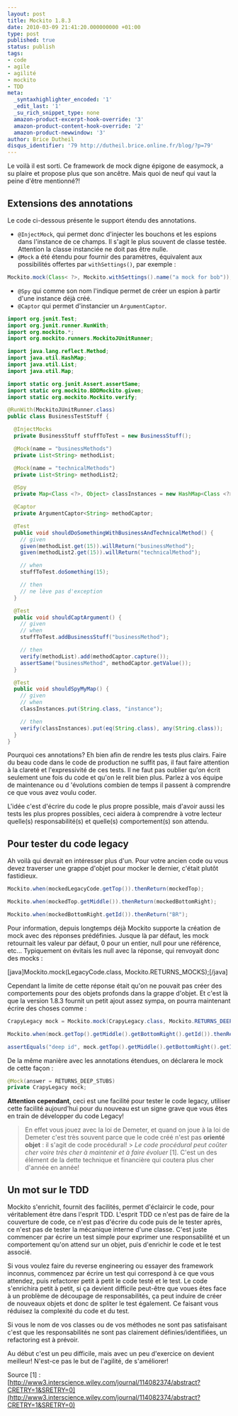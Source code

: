 ```yaml
---
layout: post
title: Mockito 1.8.3
date: 2010-03-09 21:41:20.000000000 +01:00
type: post
published: true
status: publish
tags:
- code
- agile
- agilité
- mockito
- TDD
meta:
  _syntaxhighlighter_encoded: '1'
  _edit_last: '1'
  _su_rich_snippet_type: none
  amazon-product-excerpt-hook-override: '3'
  amazon-product-content-hook-override: '2'
  amazon-product-newwindow: '3'
author: Brice Dutheil
disqus_identifier: '79 http://dutheil.brice.online.fr/blog/?p=79'
---
```

Le voilà il est sorti. Ce framework de mock digne épigone de easymock, a su plaire et propose plus que son ancêtre. Mais quoi de neuf qui vaut la peine d'être mentionné?!

## Extensions des annotations

Le code ci-dessous présente le support étendu des annotations.

* `@InjectMock`, qui permet donc d'injecter les bouchons et les espions dans l'instance de ce champs. Il s'agit le plus souvent de classe testée. Attention la classe instanciée ne doit pas être nulle.
* `@Mock` a été étendu pour fournir des paramètres, équivalent aux possibilités offertes par `withSettings()`, par exemple :

```java
Mockito.mock(Class< ?>, Mockito.withSettings().name("a mock for bob"));
```
* `@Spy` qui comme son nom l'indique permet de créer un espion à partir d'une instance déjà créé.
* `@Captor` qui permet d'instancier un `ArgumentCaptor`.

```java
import org.junit.Test;
import org.junit.runner.RunWith;
import org.mockito.*;
import org.mockito.runners.MockitoJUnitRunner;

import java.lang.reflect.Method;
import java.util.HashMap;
import java.util.List;
import java.util.Map;

import static org.junit.Assert.assertSame;
import static org.mockito.BDDMockito.given;
import static org.mockito.Mockito.verify;

@RunWith(MockitoJUnitRunner.class)
public class BusinessTestStuff {

  @InjectMocks
  private BusinessStuff stuffToTest = new BusinessStuff();

  @Mock(name = "businessMethods")
  private List<String> methodList;

  @Mock(name = "technicalMethods")
  private List<String> methodList2;

  @Spy
  private Map<Class <?>, Object> classInstances = new HashMap<Class <?>, Object>();

  @Captor
  private ArgumentCaptor<String> methodCaptor;

  @Test
  public void shouldDoSomethingWithBusinessAndTechnicalMethod() {
    // given
    given(methodList.get(15)).willReturn("businessMethod");
    given(methodList2.get(15)).willReturn("technicalMethod");

    // when
    stuffToTest.doSomething(15);

    // then
    // ne lève pas d'exception
  }

  @Test
  public void shouldCaptArgument() {
    // given
    // when
    stuffToTest.addBusinessStuff("businessMethod");

    // then
    verify(methodList).add(methodCaptor.capture());
    assertSame("businessMethod", methodCaptor.getValue());
  }

  @Test
  public void shouldSpyMyMap() {
    // given
    // when
    classInstances.put(String.class, "instance");

    // then
    verify(classInstances).put(eq(String.class), any(String.class));
  }
}
```

Pourquoi ces annotations? Eh bien afin de rendre les tests plus clairs. Faire du beau code dans le code de production ne suffit pas, il faut faire attention à la clareté et l'expressivité de ces tests. Il ne faut pas oublier qu'on écrit seulement une fois du code et qu'on le relit bien plus. Parlez à vos équipe de maintenance ou d 'évolutions combien de temps il passent à comprendre ce que vous avez voulu coder.

L'idée c'est d'écrire du code le plus propre possible, mais d'avoir aussi les tests les plus propres possibles, ceci aidera à comprendre à votre lecteur quelle(s) responsabilité(s) et quelle(s) comportement(s) son attendu.

## Pour tester du code **legacy**

Ah voilà qui devrait en intéresser plus d'un. Pour votre ancien code ou vous devez traverser une grappe d'objet pour mocker le dernier, c'était plutôt fastidieux.

```java
Mockito.when(mockedLegacyCode.getTop()).thenReturn(mockedTop);

Mockito.when(mockedTop.getMiddle()).thenReturn(mockedBottomRight);

Mockito.when(mockedBottomRight.getId()).thenReturn("BR");
```

Pour information, depuis longtemps déjà Mockito supporte la création de mock avec des réponses prédéfinies. Jusque là par défaut, les mock retournait les valeur par défaut, 0 pour un entier, null pour une référence, etc... Typiquement on évitais les null avec la réponse, qui renvoyait donc des mocks :

[java]Mockito.mock(LegacyCode.class, Mockito.RETURNS_MOCKS);[/java]

Cependant la limite de cette réponse était qu'on ne pouvait pas créer des comportements pour des objets profonds dans la grappe d'objet. Et c'est là que la version 1.8.3 fournit un petit ajout assez sympa, on pourra maintenant écrire des choses comme :

```java
CrapyLegacy mock = Mockito.mock(CrapyLegacy.class, Mockito.RETURNS_DEEP_STUBS);

Mockito.when(mock.getTop().getMiddle().getBottomRight().getId()).thenReturn("deep id");

assertEquals("deep id", mock.getTop().getMiddle().getBottomRight().getId());
```

De la même manière avec les annotations étendues, on déclarera le mock de cette façon :

```java
@Mock(answer = RETURNS_DEEP_STUBS)
private CrapyLegacy mock;
```

**Attention cependant**, ceci est une facilité pour tester le code legacy, utiliser cette facilité aujourd'hui pour du nouveau est un signe grave que vous êtes en train de développer du code Legacy!

> En effet vous jouez avec la loi de Demeter, et quand on joue à la loi de Demeter c'est très souvent parce que le code créé n'est pas **orienté objet** : il s'agit de code procédural! > _Le code procédural peut coûter cher voire très cher à maintenir et à faire évoluer_ [1]. C'est un des élément de la dette technique et financière qui coutera plus cher d'année en année!

## Un mot sur le TDD

Mockito s'enrichit, fournit des facilités, permet d'éclaircir le code, pour véritablement être dans l'esprit TDD. L'esprit TDD ce n'est pas de faire de la couverture de code, ce n'est pas d'écrire du code puis de le tester après, ce n'est pas de tester la mécanique interne d'une classe. C'est juste commencer par écrire un test simple pour exprimer une responsabilité et un comportement qu'on attend sur un objet, puis d'enrichir le code et le test associé.

Si vous voulez faire du reverse engineering ou essayer des framework inconnus, commencez par écrire un test qui correspond à ce que vous attendez, puis refactorer petit à petit le code testé et le test. Le code s'enrichira petit à petit, si ça devient difficile peut-être que voues êtes face à un problème de découpage de responsabilités, ça peut induire de créer de nouveaux objets et donc de spliter le test également. Ce faisant vous réduisez la complexité du code et du test.

Si vous le nom de vos classes ou de vos méthodes ne sont pas satisfaisant c'est que les responsabilités ne sont pas clairement définies/identifiées, un refactoring est à prévoir.

Au début c'est un peu difficile, mais avec un peu d'exercice on devient meilleur! N'est-ce pas le but de l'agilité, de s'améliorer!

Source [1] : [http://www3.interscience.wiley.com/journal/114082374/abstract?CRETRY=1&SRETRY=0](http://www3.interscience.wiley.com/journal/114082374/abstract?CRETRY=1&SRETRY=0)

